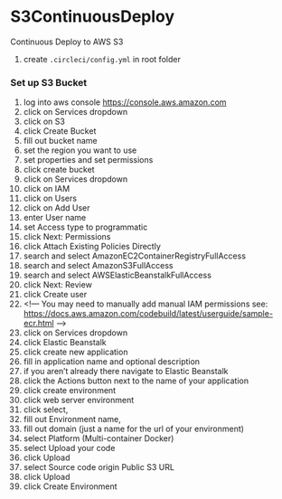# S3ContinuousDeploy
Continuous Deploy to AWS S3 


1. create `.circleci/config.yml` in root folder

### Set up S3 Bucket
1. log into aws console https://console.aws.amazon.com
2. click on Services dropdown
3. click on S3
5. click Create Bucket
6. fill out bucket name
7. set the region you want to use
8. set properties and set permissions
9. click create bucket
10. click on Services dropdown
11. click on IAM
12. click on Users
13. click on Add User
14. enter User name
15. set Access type to programmatic
16. click Next: Permissions
17. click Attach Existing Policies Directly
18. search and select AmazonEC2ContainerRegistryFullAccess
19. search and select AmazonS3FullAccess
20. search and select AWSElasticBeanstalkFullAccess
21. click Next: Review
22. click Create user
23. <!— You may need to manually add manual IAM permissions see: https://docs.aws.amazon.com/codebuild/latest/userguide/sample-ecr.html —> 
24. click on Services dropdown
25. click Elastic Beanstalk
26. click create new application
27. fill in application name and optional description
28. if you aren’t  already there navigate to Elastic Beanstalk 
29. click the Actions button next to the name of your application
30. click create environment
31. click web server environment
32. click select,
33. fill out Environment name, 
34. fill out domain (just a name for the url of your environment)
35. select Platform (Multi-container Docker)
36. select Upload your code
37. click Upload
38. select Source code origin Public S3 URL 
39. click Upload
40. click Create Environment
